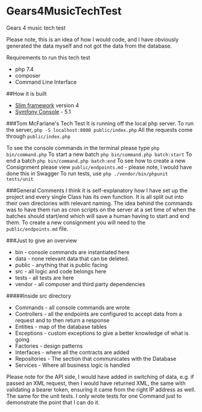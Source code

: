 # Gears4MusicTechTest
Gears 4 music tech test

Please note, this is an idea of how I would code, and I have obviously generated the data myself and not got the 
data from the database.

Requirements to run this tech test
- php 7.4
- composer
- Command Line Interface

##How it is built
- [Slim framework](http://www.slimframework.com/docs/v4/) version 4
- [Symfony Console](https://symfony.com/doc/current/components/console.html) - 5.1

###Tom McFarlane's Tech Test
It is running off the local php server. 
To run the server, `php -S localhost:8000 public/index.php`
All the requests come through `public/index.php`

To see the console commands in the terminal please type `php bin/command.php`
To start a new batch `php bin/command.php batch:start`
To end a batch `php bin/command.php batch:end`
To see how to create a new Consignment please view `public/endpoints.md` - please note, I would have done this in Swagger
To run tests, use `php ./vendor/bin/phpunit tests/unit`

###General Comments
I think it is self-explanatory how I have set up the project and every single Class has its own function.
It is all split out into their own directories with relevant naming.
The idea behind the commands was to have them run as cron scripts on the server at a set time of when the batches
should start/end which will save a human having to start and end them. To create a new consignment you will need to 
the `public/endpoints.md` file.

###Just to give an overview
- bin - console commands are instantiated here
- data - none relevant data that can be deleted.
- public - anything that is public facing
- src - all logic and code belongs here
- tests - all tests are here
- vendor - all composer and third party dependencies

#####Inside src directory
- Commands - all console commands are wrote
- Controllers - all the endpoints are configured to accept data from a request and to then return a response
- Entities - map of the database tables
- Exceptions - custom exceptions  to give a better knowledge of what is going
- Factories - design patterns
- Interfaces - where all the contracts are added
- Repositories - The section that communicates with the Database
- Services - Where all business logic is handled

Please note for the API side, I would have added in switching of data, e.g. if passed an XML request, then I would have
returned XML, the same with validating a bearer token, ensuring it came from the right IP address as well.
The same for the unit tests. I only wrote tests for one Command just to demonstrate the point that I can do it.
